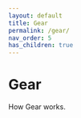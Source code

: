 ```yaml
---
layout: default
title: Gear
permalink: /gear/
nav_order: 5
has_children: true
---
```


# Gear

How Gear works.
